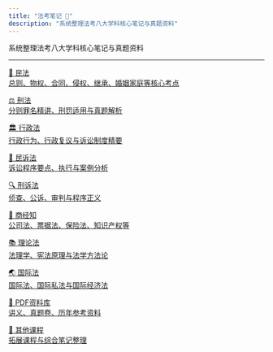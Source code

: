 ```yaml
---
title: "法考笔记 📘"
description: "系统整理法考八大学科核心笔记与真题资料"
---
```


系统整理法考八大学科核心笔记与真题资料

---

<div class="law-cards">

<a class="law-item" href="/posts/civil/">📕 民法<br><span>总则、物权、合同、侵权、继承、婚姻家庭等核心考点</span></a>

<a class="law-item" href="/posts/criminal/">⚖️ 刑法<br><span>分则罪名精讲、刑罚适用与真题解析</span></a>

<a class="law-item" href="/posts/admin/">🏛️ 行政法<br><span>行政行为、行政复议与诉讼制度精要</span></a>

<a class="law-item" href="/posts/civil-procedure/">📰 民诉法<br><span>诉讼程序要点、执行与案例分析</span></a>

<a class="law-item" href="/posts/criminal-procedure/">🔍 刑诉法<br><span>侦查、公诉、审判与程序正义</span></a>

<a class="law-item" href="/posts/commercial/">💼 商经知<br><span>公司法、票据法、保险法、知识产权等</span></a>

<a class="law-item" href="/posts/theory/">📚 理论法<br><span>法理学、宪法原理与法学方法论</span></a>

<a class="law-item" href="/posts/international/">🌏 国际法<br><span>国际法、国际私法与国际经济法</span></a>

<a class="law-item" href="/posts/pdfs-truepaper/">📂 PDF资料库<br><span>讲义、真题卷、历年参考资料</span></a>

<a class="law-item" href="/posts/others-courses/">🧭 其他课程<br><span>拓展课程与综合笔记整理</span></a>

</div>
